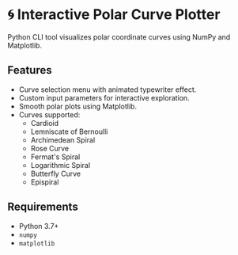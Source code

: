 # 🌀 Interactive Polar Curve Plotter

Python CLI tool visualizes polar coordinate curves using NumPy and Matplotlib.

## Features
- Curve selection menu with animated typewriter effect.
- Custom input parameters for interactive exploration.
- Smooth polar plots using Matplotlib.
- Curves supported:
  - Cardioid
  - Lemniscate of Bernoulli
  - Archimedean Spiral
  - Rose Curve
  - Fermat's Spiral
  - Logarithmic Spiral
  - Butterfly Curve
  - Epispiral

## Requirements
- Python 3.7+
- `numpy`
- `matplotlib`

